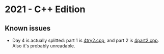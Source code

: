 # 2021 - C++ Edition

## Known issues
 - Day 4 is actually splitted: part 1 is [4try2.cpp](2021/4try2.cpp), and part 2 is [4part2.cpp](2021/4part2.cpp). Also it's probably unreadable.
